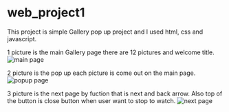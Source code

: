 # web_project1
This project is simple Gallery pop up project and
I used html, css and javascript. 

1 picture is the main Gallery page there are 12 pictures and welcome title.
![main page](https://user-images.githubusercontent.com/117292231/199566418-802af94b-af45-48e5-bb39-1ce97bbc1a79.png)

2 picture is the pop up each picture is come out on the main page.
![popup page](https://user-images.githubusercontent.com/117292231/199566849-545cff09-26f0-4904-9ad8-859b51fc5bf8.png)

3 picture is the next page by fuction that is next and back arrow. Also top of the button is close button when user want to stop to watch.
![next page](https://user-images.githubusercontent.com/117292231/199567108-4f815937-fe75-4bc8-a753-70c2b576a929.png)
